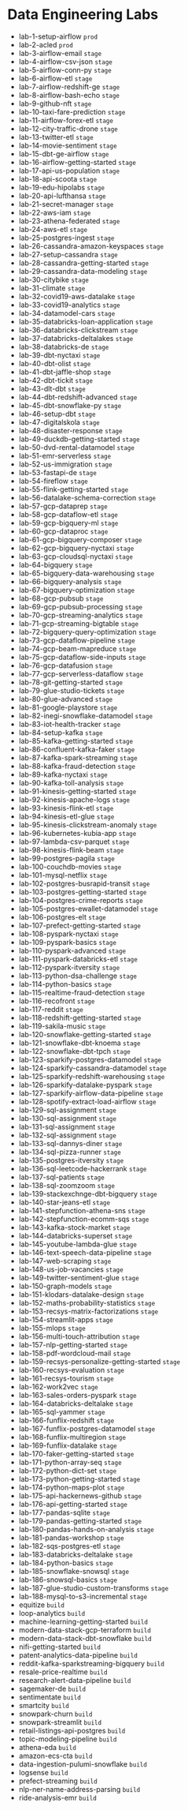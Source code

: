 # Data Engineering Labs

- lab-1-setup-airflow `prod`
- lab-2-acled `prod`
- lab-3-airflow-email `stage`
- lab-4-airflow-csv-json `stage`
- lab-5-airflow-conn-py `stage`
- lab-6-airflow-etl `stage`
- lab-7-airflow-redshift-ge `stage`
- lab-8-airflow-bash-echo `stage`
- lab-9-github-nft `stage`
- lab-10-taxi-fare-prediction `stage`
- lab-11-airflow-forex-etl `stage`
- lab-12-city-traffic-drone `stage`
- lab-13-twitter-etl `stage`
- lab-14-movie-sentiment `stage`
- lab-15-dbt-ge-airflow `stage`
- lab-16-airflow-getting-started `stage`
- lab-17-api-us-population `stage`
- lab-18-api-scoota `stage`
- lab-19-edu-hipolabs `stage`
- lab-20-api-lufthansa `stage`
- lab-21-secret-manager `stage`
- lab-22-aws-iam `stage`
- lab-23-athena-federated `stage`
- lab-24-aws-etl `stage`
- lab-25-postgres-ingest `stage`
- lab-26-cassandra-amazon-keyspaces `stage`
- lab-27-setup-cassandra `stage`
- lab-28-cassandra-getting-started `stage`
- lab-29-cassandra-data-modeling `stage`
- lab-30-citybike `stage`
- lab-31-climate `stage`
- lab-32-covid19-aws-datalake `stage`
- lab-33-covid19-analytics `stage`
- lab-34-datamodel-cars `stage`
- lab-35-databricks-loan-application `stage`
- lab-36-databricks-clickstream `stage`
- lab-37-databricks-deltalakes `stage`
- lab-38-databricks-de `stage`
- lab-39-dbt-nyctaxi `stage`
- lab-40-dbt-olist `stage`
- lab-41-dbt-jaffle-shop `stage`
- lab-42-dbt-tickit `stage`
- lab-43-dlt-dbt `stage`
- lab-44-dbt-redshift-advanced `stage`
- lab-45-dbt-snowflake-py `stage`
- lab-46-setup-dbt `stage`
- lab-47-digitalskola `stage`
- lab-48-disaster-response `stage`
- lab-49-duckdb-getting-started `stage`
- lab-50-dvd-rental-datamodel `stage`
- lab-51-emr-serverless `stage`
- lab-52-us-immigration `stage`
- lab-53-fastapi-de `stage`
- lab-54-fireflow `stage`
- lab-55-flink-getting-started `stage`
- lab-56-datalake-schema-correction `stage`
- lab-57-gcp-dataprep `stage`
- lab-58-gcp-dataflow-etl `stage`
- lab-59-gcp-bigquery-ml `stage`
- lab-60-gcp-dataproc `stage`
- lab-61-gcp-bigquery-composer `stage`
- lab-62-gcp-bigquery-nyctaxi `stage`
- lab-63-gcp-cloudsql-nyctaxi `stage`
- lab-64-bigquery `stage`
- lab-65-bigquery-data-warehousing `stage`
- lab-66-bigquery-analysis `stage`
- lab-67-bigquery-optimization `stage`
- lab-68-gcp-pubsub `stage`
- lab-69-gcp-pubsub-processing `stage`
- lab-70-gcp-streaming-analytics `stage`
- lab-71-gcp-streaming-bigtable `stage`
- lab-72-bigquery-query-optimization `stage`
- lab-73-gcp-dataflow-pipeline `stage`
- lab-74-gcp-beam-mapreduce `stage`
- lab-75-gcp-dataflow-side-inputs `stage`
- lab-76-gcp-datafusion `stage`
- lab-77-gcp-serverless-dataflow `stage`
- lab-78-git-getting-started `stage`
- lab-79-glue-studio-tickets `stage`
- lab-80-glue-advanced `stage`
- lab-81-google-playstore `stage`
- lab-82-inegi-snowflake-datamodel `stage`
- lab-83-iot-health-tracker `stage`
- lab-84-setup-kafka `stage`
- lab-85-kafka-getting-started `stage`
- lab-86-confluent-kafka-faker `stage`
- lab-87-kafka-spark-streaming `stage`
- lab-88-kafka-fraud-detection `stage`
- lab-89-kafka-nyctaxi `stage`
- lab-90-kafka-toll-analysis `stage`
- lab-91-kinesis-getting-started `stage`
- lab-92-kinesis-apache-logs `stage`
- lab-93-kinesis-flink-etl `stage`
- lab-94-kinesis-etl-glue `stage`
- lab-95-kinesis-clickstream-anomaly `stage`
- lab-96-kubernetes-kubia-app `stage`
- lab-97-lambda-csv-parquet `stage`
- lab-98-kinesis-flink-beam `stage`
- lab-99-postgres-pagila `stage`
- lab-100-couchdb-movies `stage`
- lab-101-mysql-netflix `stage`
- lab-102-postgres-busrapid-transit `stage`
- lab-103-postgres-getting-started `stage`
- lab-104-postgres-crime-reports `stage`
- lab-105-postgres-ewallet-datamodel `stage`
- lab-106-postgres-elt `stage`
- lab-107-prefect-getting-started `stage`
- lab-108-pyspark-nyctaxi `stage`
- lab-109-pyspark-basics `stage`
- lab-110-pyspark-advanced `stage`
- lab-111-pyspark-databricks-etl `stage`
- lab-112-pyspark-itversity `stage`
- lab-113-python-dsa-challenge `stage`
- lab-114-python-basics `stage`
- lab-115-realtime-fraud-detection `stage`
- lab-116-recofront `stage`
- lab-117-reddit `stage`
- lab-118-redshift-getting-started `stage`
- lab-119-sakila-music `stage`
- lab-120-snowflake-getting-started `stage`
- lab-121-snowflake-dbt-knoema `stage`
- lab-122-snowflake-dbt-tpch `stage`
- lab-123-sparkify-postgres-datamodel `stage`
- lab-124-sparkify-cassandra-datamodel `stage`
- lab-125-sparkify-redshift-warehousing `stage`
- lab-126-sparkify-datalake-pyspark `stage`
- lab-127-sparkify-airflow-data-pipeline `stage`
- lab-128-spotify-extract-load-airflow `stage`
- lab-129-sql-assignment `stage`
- lab-130-sql-assignment `stage`
- lab-131-sql-assignment `stage`
- lab-132-sql-assignment `stage`
- lab-133-sql-dannys-diner `stage`
- lab-134-sql-pizza-runner `stage`
- lab-135-postgres-itversity `stage`
- lab-136-sql-leetcode-hackerrank `stage`
- lab-137-sql-patients `stage`
- lab-138-sql-zoomzoom `stage`
- lab-139-stackexchnge-dbt-bigquery `stage`
- lab-140-star-jeans-etl `stage`
- lab-141-stepfunction-athena-sns `stage`
- lab-142-stepfunction-ecomm-sqs `stage`
- lab-143-kafka-stock-market `stage`
- lab-144-databricks-superset `stage`
- lab-145-youtube-lambda-glue `stage`
- lab-146-text-speech-data-pipeline `stage`
- lab-147-web-scraping `stage`
- lab-148-us-job-vacancies `stage`
- lab-149-twitter-sentiment-glue `stage`
- lab-150-graph-models `stage`
- lab-151-klodars-datalake-design `stage`
- lab-152-maths-probability-statistics `stage`
- lab-153-recsys-matrix-factorizations `stage`
- lab-154-streamlit-apps `stage`
- lab-155-mlops `stage`
- lab-156-multi-touch-attribution `stage`
- lab-157-nlp-getting-started `stage`
- lab-158-pdf-wordcloud-mail `stage`
- lab-159-recsys-personalize-getting-started `stage`
- lab-160-recsys-evaluation `stage`
- lab-161-recsys-tourism `stage`
- lab-162-work2vec `stage`
- lab-163-sales-orders-pyspark `stage`
- lab-164-databricks-deltalake `stage`
- lab-165-sql-yammer `stage`
- lab-166-funflix-redshift `stage`
- lab-167-funflix-postgres-datamodel `stage`
- lab-168-funflix-multiregion `stage`
- lab-169-funflix-datalake `stage`
- lab-170-faker-getting-started `stage`
- lab-171-python-array-seq `stage`
- lab-172-python-dict-set `stage`
- lab-173-python-getting-started `stage`
- lab-174-python-maps-plot `stage`
- lab-175-api-hackernews-github `stage`
- lab-176-api-getting-started `stage`
- lab-177-pandas-sqlite `stage`
- lab-179-pandas-getting-started `stage`
- lab-180-pandas-hands-on-analysis `stage`
- lab-181-pandas-workshop `stage`
- lab-182-sqs-postgres-etl `stage`
- lab-183-databricks-deltalake `stage`
- lab-184-python-basics `stage`
- lab-185-snowflake-snowsql `stage`
- lab-186-snowsql-basics `stage`
- lab-187-glue-studio-custom-transforms `stage`
- lab-188-mysql-to-s3-incremental `stage`
- equitize `build`
- loop-analytics `build`
- machine-learning-getting-started `build`
- modern-data-stack-gcp-terraform `build`
- modern-data-stack-dbt-snowflake `build`
- nifi-getting-started `build`
- patent-analytics-data-pipeline `build`
- reddit-kafka-sparkstreaming-bigquery `build`
- resale-price-realtime `build`
- research-alert-data-pipeline `build`
- sagemaker-de `build`
- sentimentate `build`
- smartcity `build`
- snowpark-churn `build`
- snowpark-streamlit `build`
- retail-listings-api-postgres `build`
- topic-modeling-pipeline `build`
- athena-eda `build`
- amazon-ecs-cta `build`
- data-ingestion-pulumi-snowflake `build`
- logsense `build`
- prefect-streaming `build`
- nlp-ner-name-address-parsing `build`
- ride-analysis-emr `build`